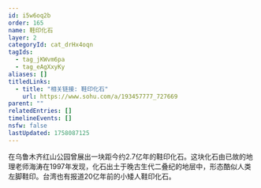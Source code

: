 ```yaml
---
id: i5w6oq2b
order: 165
name: 鞋印化石
layer: 2
categoryId: cat_drHx4oqn
tagIds:
  - tag_jKWvm6pa
  - tag_eAgXxyKy
aliases: []
titledLinks:
  - title: "相关链接: 鞋印化石"
    url: https://www.sohu.com/a/193457777_727669
parent: ""
relatedEntries: []
timelineEvents: []
nsfw: false
lastUpdated: 1758087125
---
```


在乌鲁木齐红山公园曾展出一块距今约2.7亿年的鞋印化石。这块化石由已故的地理老师海涛在1997年发现，化石出土于晚古生代二叠纪的地层中，形态酷似人类左脚鞋印。台湾也有报道20亿年前的小矮人鞋印化石。